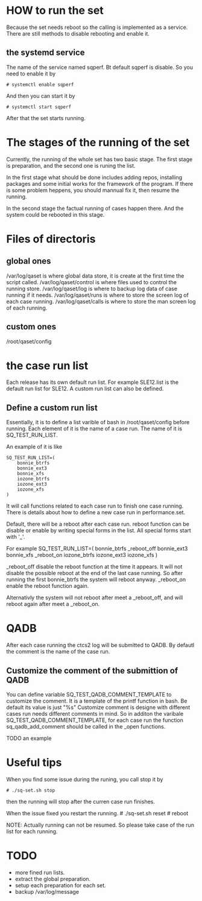 HOW to run the set
==================
Because the set needs reboot so the calling is implemented as a service.
There are still methods to disable rebooting and enable it.

the systemd service
-------------------
The name of the service named sqperf.
Bt default sqperf is disable.
So you need to enable it by

    # systemctl enable sqperf

And then you can start it by

    # systemctl start sqperf

After that the set starts running.

The stages of the running of the set
===================================
Currently, the running of the whole set has two basic stage.
The first stage is preparation, and the second one is runing the list.

In the first stage what should be done includes adding repos, installing packages and
some initial works for the framework of the program. If there is some problem heppens,
you should mannual fix it, then resume the running.

In the second stage the factual running of cases happen there.
And the system could be rebooted in this stage.

Files of directoris
===================
global ones
-----------
/var/log/qaset is where global data store, it is create at the first time the script called.
/var/log/qaset/control is where files used to control the running store.
/var/log/qaset/log is where to backup log data of case running if it needs.
/var/log/qaset/runs is where to store the screen log of each case running.
/var/log/qaset/calls is where to store the man screen log of each running.

custom ones
-----------
/root/qaset/config

the case run list
=================
Each release has its own default run list.
For example SLE12.list is the default run list for SLE12.
A custom run list can also be defined.

Define a custom run list
------------------------
Essentially, it is to define a list varible of bash in /root/qaset/config before running.
Each element of it is the name of a case run.
The name of it is SQ_TEST_RUN_LIST.

An example of it is like

    SQ_TEST_RUN_LIST=(
        bonnie_btrfs
        bonnie_ext3
        bonnie_xfs
        iozone_btrfs
        iozone_ext3
        iozone_xfs
    )

It will call functions related to each case run to finish one case running.
There is details about how to define a new case run in performance.set.

Default, there will be a reboot after each case run.
reboot function can be disable or enable by writing special forms in the list.
All special forms start with '_'.

For example
    SQ_TEST_RUN_LIST=(
        bonnie_btrfs
        _reboot_off
        bonnie_ext3
        bonnie_xfs
        _reboot_on
        iozone_btrfs
        iozone_ext3
        iozone_xfs
    )

_reboot_off disable the reboot function at the time it appears.
It will not disable the possible reboot at the end of the last case running.
So after running the first bonnie_btrfs the system will reboot anyway.
_reboot_on enable the reboot function again.

Alternativly the system will not reboot after meet a _reboot_off,
and will reboot again after meet a _reboot_on.

QADB
====
After each case running the ctcs2 log will be submitted to QADB.
By defautl the comment is the name of the case run.

Customize the comment of the submittion of QADB
-----------------------------------------------
You can define variable SQ_TEST_QADB_COMMENT_TEMPLATE to customize the comment.
It is a template of the printf function in bash. Be default its value is just "%s"
Customize comment is designe with different cases run needs different comments in mind.
So in additon the varibale SQ_TEST_QADB_COMMENT_TEMPLATE, for each case run the function
sq_qadb_add_comment should be called in the _open functions.

TODO an example

Useful tips
===========
When you find some issue during the runing, you call stop it by

    # ./sq-set.sh stop

then the running will stop after the curren case run finishes.

When the issue fixed you restart the running.
    # ./sq-set.sh reset
    # reboot

NOTE: Actually running can not be resumed. So please take case of the run list
for each running.

TODO
====
  * more fined run lists.
  * extract the global preparation.
  * setup each preparation for each set.
  * backup /var/log/message
